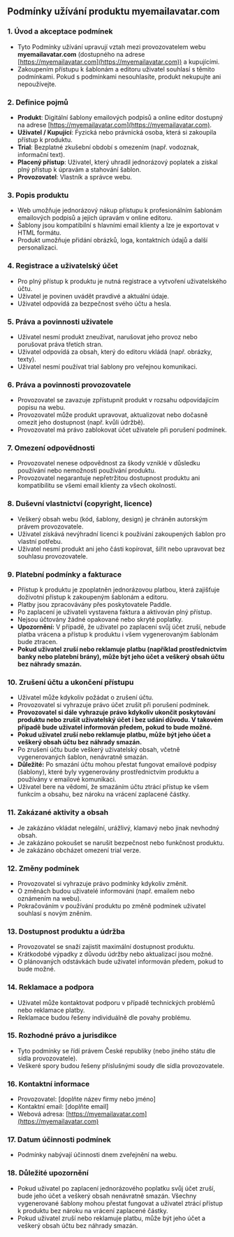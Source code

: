 ## Podmínky užívání produktu myemailavatar.com

### 1. Úvod a akceptace podmínek

- Tyto Podmínky užívání upravují vztah mezi provozovatelem webu **myemailavatar.com** (dostupného na adrese [https://myemailavatar.com](https://myemailavatar.com)) a kupujícími.
- Zakoupením přístupu k šablonám a editoru uživatel souhlasí s těmito podmínkami. Pokud s podmínkami nesouhlasíte, produkt nekupujte ani nepoužívejte.

### 2. Definice pojmů

- **Produkt**: Digitální šablony emailových podpisů a online editor dostupný na adrese [https://myemailavatar.com](https://myemailavatar.com).
- **Uživatel / Kupující**: Fyzická nebo právnická osoba, která si zakoupila přístup k produktu.
- **Trial**: Bezplatné zkušební období s omezením (např. vodoznak, informační text).
- **Placený přístup**: Uživatel, který uhradil jednorázový poplatek a získal plný přístup k úpravám a stahování šablon.
- **Provozovatel**: Vlastník a správce webu.

### 3. Popis produktu

- Web umožňuje jednorázový nákup přístupu k profesionálním šablonám emailových podpisů a jejich úpravám v online editoru.
- Šablony jsou kompatibilní s hlavními email klienty a lze je exportovat v HTML formátu.
- Produkt umožňuje přidání obrázků, loga, kontaktních údajů a další personalizaci.

### 4. Registrace a uživatelský účet

- Pro plný přístup k produktu je nutná registrace a vytvoření uživatelského účtu.
- Uživatel je povinen uvádět pravdivé a aktuální údaje.
- Uživatel odpovídá za bezpečnost svého účtu a hesla.

### 5. Práva a povinnosti uživatele

- Uživatel nesmí produkt zneužívat, narušovat jeho provoz nebo porušovat práva třetích stran.
- Uživatel odpovídá za obsah, který do editoru vkládá (např. obrázky, texty).
- Uživatel nesmí používat trial šablony pro veřejnou komunikaci.

### 6. Práva a povinnosti provozovatele

- Provozovatel se zavazuje zpřístupnit produkt v rozsahu odpovídajícím popisu na webu.
- Provozovatel může produkt upravovat, aktualizovat nebo dočasně omezit jeho dostupnost (např. kvůli údržbě).
- Provozovatel má právo zablokovat účet uživatele při porušení podmínek.

### 7. Omezení odpovědnosti

- Provozovatel nenese odpovědnost za škody vzniklé v důsledku používání nebo nemožnosti používání produktu.
- Provozovatel negarantuje nepřetržitou dostupnost produktu ani kompatibilitu se všemi email klienty za všech okolností.

### 8. Duševní vlastnictví (copyright, licence)

- Veškerý obsah webu (kód, šablony, design) je chráněn autorským právem provozovatele.
- Uživatel získává nevýhradní licenci k používání zakoupených šablon pro vlastní potřebu.
- Uživatel nesmí produkt ani jeho části kopírovat, šířit nebo upravovat bez souhlasu provozovatele.

### 9. Platební podmínky a fakturace

- Přístup k produktu je zpoplatněn jednorázovou platbou, která zajišťuje doživotní přístup k zakoupeným šablonám a editoru.
- Platby jsou zpracovávány přes poskytovatele Paddle.
- Po zaplacení je uživateli vystavena faktura a aktivován plný přístup.
- Nejsou účtovány žádné opakované nebo skryté poplatky.
- **Upozornění:** V případě, že uživatel po zaplacení svůj účet zruší, nebude platba vrácena a přístup k produktu i všem vygenerovaným šablonám bude ztracen.
- **Pokud uživatel zruší nebo reklamuje platbu (například prostřednictvím banky nebo platební brány), může být jeho účet a veškerý obsah účtu bez náhrady smazán.**

### 10. Zrušení účtu a ukončení přístupu

- Uživatel může kdykoliv požádat o zrušení účtu.
- Provozovatel si vyhrazuje právo účet zrušit při porušení podmínek.
- **Provozovatel si dále vyhrazuje právo kdykoliv ukončit poskytování produktu nebo zrušit uživatelský účet i bez udání důvodu. V takovém případě bude uživatel informován předem, pokud to bude možné.**
- **Pokud uživatel zruší nebo reklamuje platbu, může být jeho účet a veškerý obsah účtu bez náhrady smazán.**
- Po zrušení účtu bude veškerý uživatelský obsah, včetně vygenerovaných šablon, nenávratně smazán.
- **Důležité:** Po smazání účtu mohou přestat fungovat emailové podpisy (šablony), které byly vygenerovány prostřednictvím produktu a používány v emailové komunikaci.
- Uživatel bere na vědomí, že smazáním účtu ztrácí přístup ke všem funkcím a obsahu, bez nároku na vrácení zaplacené částky.

### 11. Zakázané aktivity a obsah

- Je zakázáno vkládat nelegální, urážlivý, klamavý nebo jinak nevhodný obsah.
- Je zakázáno pokoušet se narušit bezpečnost nebo funkčnost produktu.
- Je zakázáno obcházet omezení trial verze.

### 12. Změny podmínek

- Provozovatel si vyhrazuje právo podmínky kdykoliv změnit.
- O změnách budou uživatelé informováni (např. emailem nebo oznámením na webu).
- Pokračováním v používání produktu po změně podmínek uživatel souhlasí s novým zněním.

### 13. Dostupnost produktu a údržba

- Provozovatel se snaží zajistit maximální dostupnost produktu.
- Krátkodobé výpadky z důvodu údržby nebo aktualizací jsou možné.
- O plánovaných odstávkách bude uživatel informován předem, pokud to bude možné.

### 14. Reklamace a podpora

- Uživatel může kontaktovat podporu v případě technických problémů nebo reklamace platby.
- Reklamace budou řešeny individuálně dle povahy problému.

### 15. Rozhodné právo a jurisdikce

- Tyto podmínky se řídí právem České republiky (nebo jiného státu dle sídla provozovatele).
- Veškeré spory budou řešeny příslušnými soudy dle sídla provozovatele.

### 16. Kontaktní informace

- Provozovatel: [doplňte název firmy nebo jméno]
- Kontaktní email: [doplňte email]
- Webová adresa: [https://myemailavatar.com](https://myemailavatar.com)

### 17. Datum účinnosti podmínek

- Podmínky nabývají účinnosti dnem zveřejnění na webu.

### 18. Důležité upozornění

- Pokud uživatel po zaplacení jednorázového poplatku svůj účet zruší, bude jeho účet a veškerý obsah nenávratně smazán. Všechny vygenerované šablony mohou přestat fungovat a uživatel ztrácí přístup k produktu bez nároku na vrácení zaplacené částky.
- Pokud uživatel zruší nebo reklamuje platbu, může být jeho účet a veškerý obsah účtu bez náhrady smazán.
